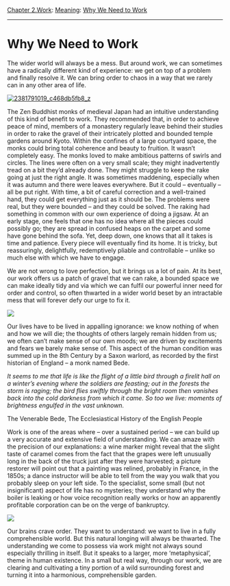 [Chapter 2.Work](https://www.theschooloflife.com/thebookoflife/category/work/): [Meaning](https://www.theschooloflife.com/thebookoflife/category/work/meaning/): [Why We Need to Work](https://www.theschooloflife.com/thebookoflife/why-we-need-to-work/)

* * *

# Why We Need to Work

The wider world will always be a mess. But around work, we can sometimes have a radically different kind of experience: we get on top of a problem and finally resolve it. We can bring order to chaos in a way that we rarely can in any other area of life.

[![2381791019_c468db5fb8_z](https://www.theschooloflife.com/thebookoflife/wp-content/uploads/2017/01/2381791019_c468db5fb8_z.jpg)](http://www.thebookoflife.org/wp-content/uploads/2017/01/2381791019_c468db5fb8_z.jpg)

The Zen Buddhist monks of medieval Japan had an intuitive understanding of this kind of benefit to work. They recommended that, in order to achieve peace of mind, members of a monastery regularly leave behind their studies in order to rake the gravel of their intricately plotted and bounded temple gardens around Kyoto. Within the confines of a large courtyard space, the monks could bring total coherence and beauty to fruition. It wasn’t completely easy. The monks loved to make ambitious patterns of swirls and circles. The lines were often on a very small scale; they might inadvertently tread on a bit they’d already done. They might struggle to keep the rake going at just the right angle. It was sometimes maddening, especially when it was autumn and there were leaves everywhere. But it could – eventually – all be put right. With time, a bit of careful correction and a well-trained hand, they could get everything just as it should be. The problems were real, but they were bounded – and they could be solved. The raking had something in common with our own experience of doing a jigsaw. At an early stage, one feels that one has no idea where all the pieces could possibly go; they are spread in confused heaps on the carpet and some have gone behind the sofa. Yet, deep down, one knows that all it takes is time and patience. Every piece will eventually find its home. It is tricky, but reassuringly, delightfully, redemptively pliable and controllable – unlike so much else with which we have to engage.

We are not wrong to love perfection, but it brings us a lot of pain. At its best, our work offers us a patch of gravel that we can rake, a bounded space we can make ideally tidy and via which we can fulfil our powerful inner need for order and control, so often thwarted in a wider world beset by an intractable mess that will forever defy our urge to fix it.

![](http://previews.123rf.com/images/peterwaters/peterwaters1101/peterwaters110100082/8763893-Zen-garden-raked-gravel-pattern-detail-Tofuku-ji-Temple-Zen-Garden-Kyoto-Japan--Stock-Photo.jpg)

Our lives have to be lived in appalling ignorance: we know nothing of when and how we will die; the thoughts of others largely remain hidden from us; we often can’t make sense of our own moods; we are driven by excitements and fears we barely make sense of. This aspect of the human condition was summed up in the 8th Century by a Saxon warlord, as recorded by the first historian of England – a monk named Bede.

_It seems to me that life is like the flight of a little bird through a firelit hall on a winter’s evening where the soldiers are feasting; out in the forests the storm is raging; the bird flies swiftly through the bright room then vanishes back into the cold darkness from which it came. So too we live: moments of brightness engulfed in the vast unknown._

The Venerable Bede, The Ecclesiastical History of the English People

Work is one of the areas where – over a sustained period – we can build up a very accurate and extensive field of understanding. We can amaze with the precision of our explanations: a wine marker might reveal that the slight taste of caramel comes from the fact that the grapes were left unusually long in the back of the truck just after they were harvested; a picture restorer will point out that a painting was relined, probably in France, in the 1850s; a dance instructor will be able to tell from the way you walk that you probably sleep on your left side. To the specialist, some small (but not insignificant) aspect of life has no mysteries; they understand why the boiler is leaking or how voice recognition really works or how an apparently profitable corporation can be on the verge of bankruptcy.

**![](http://footage.framepool.com/shotimg/qf/530652632-ryoanji-raking-rock-garden-rake.jpg)**

Our brains crave order. They want to understand: we want to live in a fully comprehensible world. But this natural longing will always be thwarted. The understanding we come to possess via work might not always sound especially thrilling in itself. But it speaks to a larger, more ‘metaphysical’, theme in human existence. In a small but real way, through our work, we are clearing and cultivating a tiny portion of a wild surrounding forest and turning it into a harmonious, comprehensible garden.
